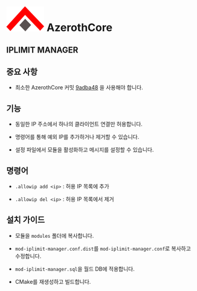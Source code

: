 # ![logo](https://raw.githubusercontent.com/azerothcore/azerothcore.github.io/master/images/logo-github.png) AzerothCore

## IPLIMIT MANAGER

## 중요 사항

- 최소한 AzerothCore 커밋 [9adba48](https://github.com/azerothcore/azerothcore-wotlk/commit/9adba482c236f1087d66a672e97a99f763ba74b3) 을 사용해야 합니다.

## 기능

- 동일한 IP 주소에서 하나의 클라이언트 연결만 허용합니다.

- 명령어를 통해 예외 IP를 추가하거나 제거할 수 있습니다.

- 설정 파일에서 모듈을 활성화하고 메시지를 설정할 수 있습니다.

## 명령어
- `.allowip add <ip>` : 허용 IP 목록에 추가

- `.allowip del <ip>` : 허용 IP 목록에서 제거

## 설치 가이드
- 모듈을 `modules` 폴더에 복사합니다.

- `mod-iplimit-manager.conf.dist`를 `mod-iplimit-manager.conf`로 복사하고 수정합니다.

- `mod-iplimit-manager.sql`을 월드 DB에 적용합니다.

- CMake를 재생성하고 빌드합니다.
